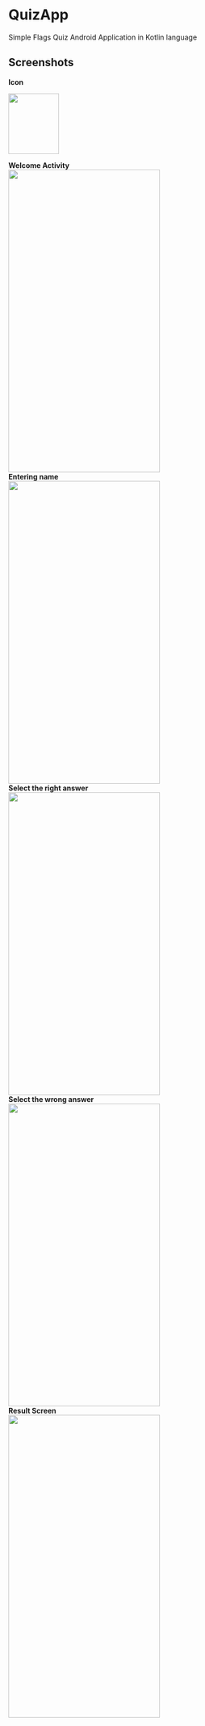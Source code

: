 # QuizApp

Simple Flags Quiz Android Application in Kotlin language

## Screenshots 
**Icon**

<img src="https://user-images.githubusercontent.com/51478377/82756285-09c07900-9de2-11ea-84cf-3ba7e04c4585.jpeg" width = "100" height="120"> 
<br>

**Welcome Activity**
<br>
<img src="https://user-images.githubusercontent.com/51478377/82756287-09c07900-9de2-11ea-9adc-4d0a16f0cc64.jpeg" width = "300" height="600">
<br>
**Entering name**
<br>
<img src="https://user-images.githubusercontent.com/51478377/82756283-07f6b580-9de2-11ea-8484-ca3530cd4969.jpeg" width = "300" height="600">
<br>
**Select the right answer**
<br>
<img src="https://user-images.githubusercontent.com/51478377/82756288-0a590f80-9de2-11ea-8d12-0974e923ba1e.jpeg" width = "300" height="600">
<br>
**Select the wrong answer**
<br>
<img src="https://user-images.githubusercontent.com/51478377/82756284-0927e280-9de2-11ea-8c49-38b8ec1856d6.jpeg" width = "300" height="600">
<br>
**Result Screen**
<br>
<img src="https://user-images.githubusercontent.com/51478377/82904032-8da56d00-9f6a-11ea-954a-24965f063c86.jpeg" width = "300" height="600">
